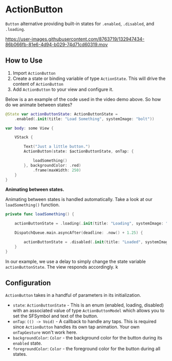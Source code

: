 # ActionButton

`Button` alternative providing built-in states for `.enabled`, `.disabled`, and `.loading`.

https://user-images.githubusercontent.com/8763719/132947434-86b066fb-81e6-4d94-b029-74d71cd60319.mov

## How to Use

1. Import `ActionButton`
2. Create a state or binding variable of type `ActionState`. This will drive the content of `ActionButton`
3. Add `ActionButton` to your view and configure it. 

Below is a an example of the code used in the video demo above. So how do we animate between states?

```swift
@State var actionButtonState: ActionButtonState =
    .enabled(.init(title: "Load Something", systemImage: "bolt"))

var body: some View {

    VStack {

        Text("Just a little button.")
        ActionButton(state: $actionButtonState, onTap: {

            loadSomething()
        }, backgroundColor: .red)
            .frame(maxWidth: 250)
    }
}
``` 
**Animating between states.**

Animating between states is handled automatically. Take a look at our `loadSomething()` function.

```swift
private func loadSomething() {

    actionButtonState = .loading(.init(title: "Loading", systemImage: "bolt"))

    DispatchQueue.main.asyncAfter(deadline: .now() + 1.25) {

        actionButtonState = .disabled(.init(title: "Loaded", systemImage: "checkmark"))
    }
}
```
In our example, we use a delay to simply change the state variable `actionButtonState`. The view responds accordingly. k

## Configuration

`ActionButton` takes in a handful of parameters in its initialization. 

- `state`: `ActionButtonState` - This is an enum (enabled, loading, disabled) with an associated value of type `ActionButtonModel` which allows you to set the SFSymbol and text of the button. 
- `onTap`: `(() -> Void)` - A callback to handle any taps. This is required since `ActionButton` handles its own tap animation. Your own `onTapGesture` won't work here.
- `backgroundColor`: `Color` - the background color for the button during its `enabled` state.
- `foregroundColor`: `Color` - the foreground color for the button during all states.
